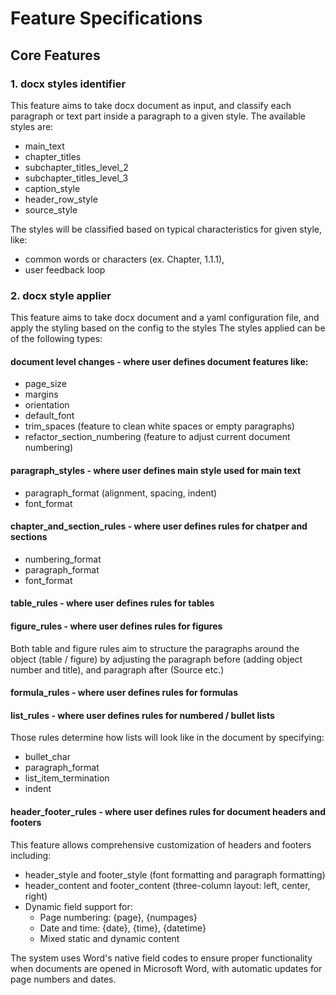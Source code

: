 # Feature Specifications

## Core Features

### 1. docx styles identifier
This feature aims to take docx document as input, and classify each paragraph or text part inside a paragraph to a given style.
The available styles are:
- main_text
- chapter_titles
- subchapter_titles_level_2
- subchapter_titles_level_3
- caption_style
- header_row_style
- source_style

The styles will be classified based on typical characteristics for given style, like:
- common words or characters (ex. Chapter, 1.1.1),
- user feedback loop

### 2. docx style applier
This feature aims to take docx document and a yaml configuration file, and apply the styling based on the config to the styles
The styles applied can be of the following types:

#### document level changes - where user defines document features like:
- page_size
- margins
- orientation
- default_font
- trim_spaces (feature to clean white spaces or empty paragraphs)
- refactor_section_numbering (feature to adjust current document numbering)

#### paragraph_styles - where user defines main style used for main text
- paragraph_format (alignment, spacing, indent)
- font_format

#### chapter_and_section_rules - where user defines rules for chatper and sections
- numbering_format
- paragraph_format
- font_format

#### table_rules - where user defines rules for tables
#### figure_rules - where user defines rules for figures
Both table and figure rules aim to structure the paragraphs around the object (table / figure) by adjusting the paragraph before (adding object number and title), and paragraph after (Source etc.)

#### formula_rules - where user defines rules for formulas

#### list_rules - where user defines rules for numbered / bullet lists
Those rules determine how lists will look like in the document by specifying:
- bullet_char
- paragraph_format
- list_item_termination
- indent

#### header_footer_rules - where user defines rules for document headers and footers
This feature allows comprehensive customization of headers and footers including:
- header_style and footer_style (font formatting and paragraph formatting)
- header_content and footer_content (three-column layout: left, center, right)
- Dynamic field support for:
  - Page numbering: {page}, {numpages}
  - Date and time: {date}, {time}, {datetime}
  - Mixed static and dynamic content

The system uses Word's native field codes to ensure proper functionality when documents are opened in Microsoft Word, with automatic updates for page numbers and dates.